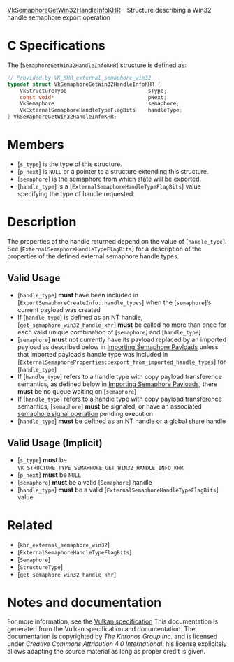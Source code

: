 [VkSemaphoreGetWin32HandleInfoKHR](https://www.khronos.org/registry/vulkan/specs/1.3-extensions/man/html/VkSemaphoreGetWin32HandleInfoKHR.html) - Structure describing a Win32 handle semaphore export operation

# C Specifications
The [`SemaphoreGetWin32HandleInfoKHR`] structure is defined as:
```c
// Provided by VK_KHR_external_semaphore_win32
typedef struct VkSemaphoreGetWin32HandleInfoKHR {
    VkStructureType                          sType;
    const void*                              pNext;
    VkSemaphore                              semaphore;
    VkExternalSemaphoreHandleTypeFlagBits    handleType;
} VkSemaphoreGetWin32HandleInfoKHR;
```

# Members
- [`s_type`] is the type of this structure.
- [`p_next`] is `NULL` or a pointer to a structure extending this structure.
- [`semaphore`] is the semaphore from which state will be exported.
- [`handle_type`] is a [`ExternalSemaphoreHandleTypeFlagBits`] value specifying the type of handle requested.

# Description
The properties of the handle returned depend on the value of
[`handle_type`].
See [`ExternalSemaphoreHandleTypeFlagBits`] for a description of the
properties of the defined external semaphore handle types.
## Valid Usage
-  [`handle_type`] **must**  have been included in [`ExportSemaphoreCreateInfo::handle_types`] when the [`semaphore`]’s current payload was created
-    If [`handle_type`] is defined as an NT handle, [`get_semaphore_win32_handle_khr`] **must**  be called no more than once for each valid unique combination of [`semaphore`] and [`handle_type`]
-  [`semaphore`] **must**  not currently have its payload replaced by an imported payload as described below in [Importing Semaphore Payloads](https://www.khronos.org/registry/vulkan/specs/1.3-extensions/html/vkspec.html#synchronization-semaphores-importing) unless that imported payload’s handle type was included in [`ExternalSemaphoreProperties::export_from_imported_handle_types`] for [`handle_type`]
-    If [`handle_type`] refers to a handle type with copy payload transference semantics, as defined below in [Importing Semaphore Payloads](https://www.khronos.org/registry/vulkan/specs/1.3-extensions/html/vkspec.html#synchronization-semaphores-importing), there  **must**  be no queue waiting on [`semaphore`]
-    If [`handle_type`] refers to a handle type with copy payload transference semantics, [`semaphore`] **must**  be signaled, or have an associated [semaphore signal operation](https://www.khronos.org/registry/vulkan/specs/1.3-extensions/html/vkspec.html#synchronization-semaphores-signaling) pending execution
-  [`handle_type`] **must**  be defined as an NT handle or a global share handle

## Valid Usage (Implicit)
-  [`s_type`] **must**  be `VK_STRUCTURE_TYPE_SEMAPHORE_GET_WIN32_HANDLE_INFO_KHR`
-  [`p_next`] **must**  be `NULL`
-  [`semaphore`] **must**  be a valid [`Semaphore`] handle
-  [`handle_type`] **must**  be a valid [`ExternalSemaphoreHandleTypeFlagBits`] value

# Related
- [`khr_external_semaphore_win32`]
- [`ExternalSemaphoreHandleTypeFlagBits`]
- [`Semaphore`]
- [`StructureType`]
- [`get_semaphore_win32_handle_khr`]

# Notes and documentation
For more information, see the [Vulkan specification](https://www.khronos.org/registry/vulkan/specs/1.3-extensions/html/vkspec.html)
This documentation is generated from the Vulkan specification and documentation.
The documentation is copyrighted by *The Khronos Group Inc.* and is licensed under *Creative Commons Attribution 4.0 International*.
his license explicitely allows adapting the source material as long as proper credit is given.
        